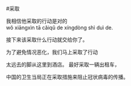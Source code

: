 #采取

我相信他采取的行动是对的\
wǒ xiāngxìn tā cǎiqǔ de xíngdòng shì duì de.

接下来该采取什么行动就交给你了。

为了避免情况恶化，我们马上采取了行动

太远去的脚从这里到酒店。 最好采取一辆出租车，

中国的卫生当局正在采取措施来阻止冠状病毒的传播。
